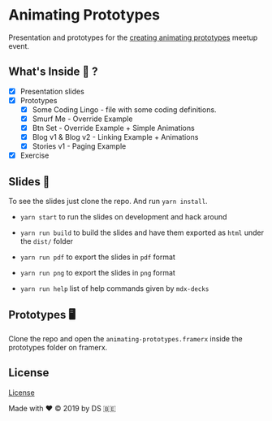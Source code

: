 # Animating Prototypes

Presentation and prototypes for the [creating animating prototypes](https://www.meetup.com/Brussels-FramerX/events/261012966/) meetup event.

## What's Inside ‍🤷‍ ? 

- [x] Presentation slides
- [x] Prototypes
  - [x] Some Coding Lingo - file with some coding definitions. 
  - [x] Smurf Me - Override Example
  - [x] Btn Set - Override Example + Simple Animations
  - [x] Blog v1 & Blog v2 - Linking Example + Animations
  - [x] Stories v1 - Paging Example
- [x] Exercise

## Slides 🔖

To see the slides just clone the repo. And run `yarn install`.

- `yarn start` to run the slides on development and hack around

- `yarn run build` to build the slides and have them exported as `html` under the `dist/` folder

- `yarn run pdf` to export the slides in `pdf` format

- `yarn run png` to export the slides in `png` format

- `yarn run help` list  of help commands given by `mdx-decks`

## Prototypes 🖥

Clone the repo and open the `animating-prototypes.framerx` inside the prototypes folder on framerx.

## License

[License](./LICENSE)

Made with ❤️ &copy; 2019 by DS 🇧🇪
